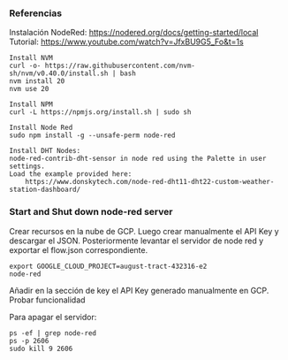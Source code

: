 ### Referencias
Instalación NodeRed: https://nodered.org/docs/getting-started/local
Tutorial:     https://www.youtube.com/watch?v=JfxBU9G5_Fo&t=1s

```
Install NVM
curl -o- https://raw.githubusercontent.com/nvm-sh/nvm/v0.40.0/install.sh | bash
nvm install 20
nvm use 20

Install NPM
curl -L https://npmjs.org/install.sh | sudo sh

Install Node Red
sudo npm install -g --unsafe-perm node-red

Install DHT Nodes:
node-red-contrib-dht-sensor in node red using the Palette in user settings.
Load the example provided here: 
    https://www.donskytech.com/node-red-dht11-dht22-custom-weather-station-dashboard/ 
```

### Start and Shut down node-red server

Crear recursos en la nube de GCP.
Luego crear manualmente el API Key y descargar el JSON.
Posteriormente levantar el servidor de node red y exportar el flow.json correspondiente.
```
export GOOGLE_CLOUD_PROJECT=august-tract-432316-e2
node-red
```
Añadir en la sección de key el API Key generado manualmente en GCP.
Probar funcionalidad

Para apagar el servidor:
```
ps -ef | grep node-red
ps -p 2606
sudo kill 9 2606
```
